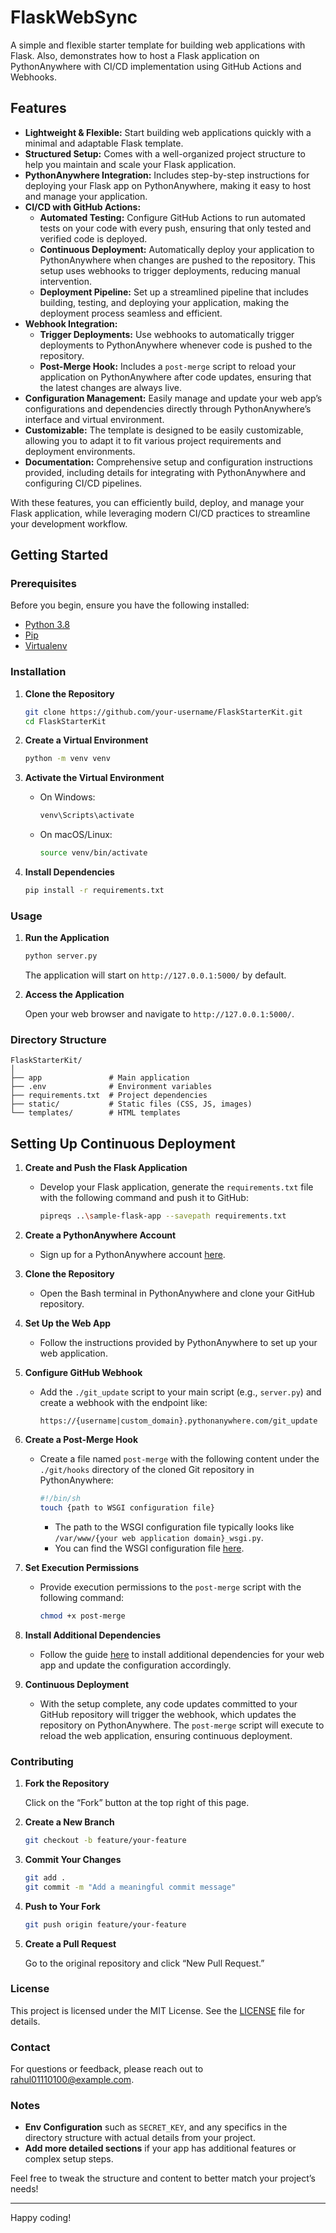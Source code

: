 # FlaskWebSync

A simple and flexible starter template for building web applications with Flask. Also, demonstrates how to host a Flask application on PythonAnywhere with CI/CD implementation using GitHub Actions and Webhooks.
  
## Features

- **Lightweight & Flexible:** Start building web applications quickly with a minimal and adaptable Flask template.
- **Structured Setup:** Comes with a well-organized project structure to help you maintain and scale your Flask application.
- **PythonAnywhere Integration:** Includes step-by-step instructions for deploying your Flask app on PythonAnywhere, making it easy to host and manage your application.
- **CI/CD with GitHub Actions:**
  - **Automated Testing:** Configure GitHub Actions to run automated tests on your code with every push, ensuring that only tested and verified code is deployed.
  - **Continuous Deployment:** Automatically deploy your application to PythonAnywhere when changes are pushed to the repository. This setup uses webhooks to trigger deployments, reducing manual intervention.
  - **Deployment Pipeline:** Set up a streamlined pipeline that includes building, testing, and deploying your application, making the deployment process seamless and efficient.
- **Webhook Integration:**
  - **Trigger Deployments:** Use webhooks to automatically trigger deployments to PythonAnywhere whenever code is pushed to the repository.
  - **Post-Merge Hook:** Includes a `post-merge` script to reload your application on PythonAnywhere after code updates, ensuring that the latest changes are always live.
- **Configuration Management:** Easily manage and update your web app’s configurations and dependencies directly through PythonAnywhere’s interface and virtual environment.
- **Customizable:** The template is designed to be easily customizable, allowing you to adapt it to fit various project requirements and deployment environments.
- **Documentation:** Comprehensive setup and configuration instructions provided, including details for integrating with PythonAnywhere and configuring CI/CD pipelines.

With these features, you can efficiently build, deploy, and manage your Flask application, while leveraging modern CI/CD practices to streamline your development workflow.


## Getting Started

### Prerequisites

Before you begin, ensure you have the following installed:

- [Python 3.8](https://www.python.org/downloads/)
- [Pip](https://pip.pypa.io/en/stable/installation/)
- [Virtualenv](https://virtualenv.pypa.io/en/latest/)

### Installation

1. **Clone the Repository**

   ```bash
   git clone https://github.com/your-username/FlaskStarterKit.git
   cd FlaskStarterKit
   ```

2. **Create a Virtual Environment**

   ```bash
   python -m venv venv
   ```

3. **Activate the Virtual Environment**

   - On Windows:
     ```bash
     venv\Scripts\activate
     ```
   - On macOS/Linux:
     ```bash
     source venv/bin/activate
     ```

4. **Install Dependencies**

   ```bash
   pip install -r requirements.txt
   ```

### Usage

1. **Run the Application**

   ```bash
   python server.py
   ```

   The application will start on `http://127.0.0.1:5000/` by default.

2. **Access the Application**

   Open your web browser and navigate to `http://127.0.0.1:5000/`.

### Directory Structure

```
FlaskStarterKit/
│
├── app               # Main application
├── .env              # Environment variables
├── requirements.txt  # Project dependencies
├── static/           # Static files (CSS, JS, images)
└── templates/        # HTML templates
```

## Setting Up Continuous Deployment

1. **Create and Push the Flask Application**
   - Develop your Flask application, generate the `requirements.txt` file with the following command and push it to GitHub:
     ```bash
     pipreqs ..\sample-flask-app --savepath requirements.txt
     ```

2. **Create a PythonAnywhere Account**
   - Sign up for a PythonAnywhere account [here](https://www.pythonanywhere.com/).

3. **Clone the Repository**
   - Open the Bash terminal in PythonAnywhere and clone your GitHub repository.

4. **Set Up the Web App**
   - Follow the instructions provided by PythonAnywhere to set up your web application.

5. **Configure GitHub Webhook**
   - Add the `./git_update` script to your main script (e.g., `server.py`) and create a webhook with the endpoint like:
     ```
     https://{username|custom_domain}.pythonanywhere.com/git_update
     ```

6. **Create a Post-Merge Hook**
   - Create a file named `post-merge` with the following content under the `./git/hooks` directory of the cloned Git repository in PythonAnywhere:
     ```bash
     #!/bin/sh
     touch {path to WSGI configuration file}
     ```
     - The path to the WSGI configuration file typically looks like `/var/www/{your web application domain}_wsgi.py`.
     - You can find the WSGI configuration file [here](https://www.pythonanywhere.com/user/{username}/webapps/).

7. **Set Execution Permissions**
   - Provide execution permissions to the `post-merge` script with the following command:
     ```bash
     chmod +x post-merge
     ```

8. **Install Additional Dependencies**
   - Follow the guide [here](https://help.pythonanywhere.com/pages/Virtualenvs) to install additional dependencies for your web app and update the configuration accordingly.

9. **Continuous Deployment**
   - With the setup complete, any code updates committed to your GitHub repository will trigger the webhook, which updates the repository on PythonAnywhere. The `post-merge` script will execute to reload the web application, ensuring continuous deployment.


### Contributing

1. **Fork the Repository**

   Click on the “Fork” button at the top right of this page.

2. **Create a New Branch**

   ```bash
   git checkout -b feature/your-feature
   ```

3. **Commit Your Changes**

   ```bash
   git add .
   git commit -m "Add a meaningful commit message"
   ```

4. **Push to Your Fork**

   ```bash
   git push origin feature/your-feature
   ```

5. **Create a Pull Request**

   Go to the original repository and click “New Pull Request.”

### License

This project is licensed under the MIT License. See the [LICENSE](LICENSE) file for details.

### Contact

For questions or feedback, please reach out to [rahul01110100@example.com](mailto:your-email@example.com).


### Notes

- **Env Configuration** such as `SECRET_KEY`, and any specifics in the directory structure with actual details from your project.
- **Add more detailed sections** if your app has additional features or complex setup steps.

Feel free to tweak the structure and content to better match your project’s needs!

---

Happy coding!

